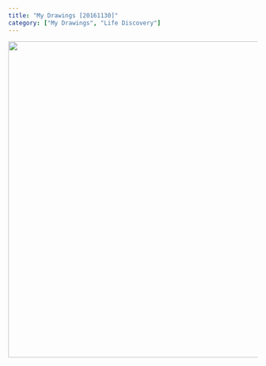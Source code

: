 ```yaml
---
title: "My Drawings [20161130]"
category: ["My Drawings", "Life Discovery"]
---
```


<img class="img-responsive center-block" src="https://raw.githubusercontent.com/joshua19881228/my_blogs/master/Life_Discovery/My_Drawings/20161130.jpg" alt="" width="640"/>